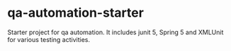 # qa-automation-starter
Starter project for qa automation. 
It includes junit 5, Spring 5 and XMLUnit for various testing activities.
